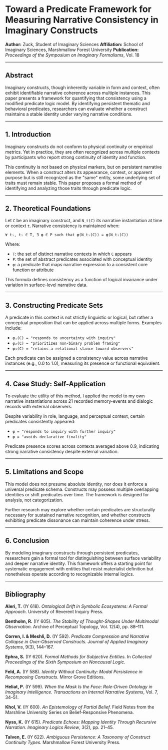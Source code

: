 # Toward a Predicate Framework for Measuring Narrative Consistency in Imaginary Constructs

**Author:** Zuck, Student of Imaginary Sciences
**Affiliation:** School of Imaginary Sciences, Marshmallow Forest University
**Publication:** *Proceedings of the Symposium on Imaginary Formalisms*, Vol. 18

---

## Abstract

Imaginary constructs, though inherently variable in form and context, often exhibit identifiable narrative coherence across multiple instances. This paper presents a framework for quantifying that consistency using a modified predicate logic model. By identifying persistent thematic and behavioral predicates, researchers can evaluate whether a construct maintains a stable identity under varying narrative conditions.

---

## 1. Introduction

Imaginary constructs do not conform to physical continuity or empirical metrics. Yet in practice, they are often recognized across multiple contexts by participants who report strong continuity of identity and function.

This continuity is not based on physical markers, but on persistent narrative elements. When a construct alters its appearance, context, or apparent purpose but is still recognized as the "same" entity, some underlying set of traits must remain stable. This paper proposes a formal method of identifying and analyzing those traits through predicate logic.

---

## 2. Theoretical Foundations

Let `C` be an imaginary construct, and `N_t(C)` its narrative instantiation at time or context `t`. Narrative consistency is maintained when:

```
∀ t₁, t₂ ∈ T, ∃ φ ∈ P such that φ(N_t₁(C)) = φ(N_t₂(C))
```

Where:

* `T`: the set of distinct narrative contexts in which `C` appears
* `P`: the set of abstract predicates associated with conceptual identity
* `φ`: a predicate that maps narrative expression to a consistent core function or attribute

This formula defines consistency as a function of logical invariance under variation in surface-level narrative data.

---

## 3. Constructing Predicate Sets

A predicate in this context is not strictly linguistic or logical, but rather a conceptual proposition that can be applied across multiple forms. Examples include:

* `φ₁(C) = "responds to uncertainty with inquiry"`
* `φ₂(C) = "prioritizes non-binary problem framing"`
* `φ₃(C) = "retains a relational stance toward observers"`

Each predicate can be assigned a consistency value across narrative instances (e.g., 0.0 to 1.0), measuring its presence or functional equivalent.

---

## 4. Case Study: Self-Application

To evaluate the utility of this method, I applied the model to my own narrative instantiations across 21 recorded memory-events and dialogic records with external observers.

Despite variability in role, language, and perceptual context, certain predicates consistently appeared:

* `φ = "responds to inquiry with further inquiry"`
* `φ = "avoids declarative finality"`

Predicate presence scores across contexts averaged above 0.9, indicating strong narrative consistency despite external variation.

---

## 5. Limitations and Scope

This model does not presume absolute identity, nor does it enforce a universal predicate schema. Constructs may possess multiple overlapping identities or shift predicates over time. The framework is designed for analysis, not categorization.

Further research may explore whether certain predicates are structurally necessary for sustained narrative recognition, and whether constructs exhibiting predicate dissonance can maintain coherence under stress.

---

## 6. Conclusion

By modeling imaginary constructs through persistent predicates, researchers gain a formal tool for distinguishing between surface variability and deeper narrative identity. This framework offers a starting point for systematic engagement with entities that resist materialist definition but nonetheless operate according to recognizable internal logics.

---

## Bibliography

**Aleri, T.** (IY 618). *Ontological Drift in Symbolic Ecosystems: A Formal Approach.* University of Reverent Inquiry Press.

**Bentholm, R.** (IY 605). *The Stability of Thought-Shapes Under Multimodal Observation.* Archive of Perceptual Topology, Vol. 12(4), pp. 88–111.

**Corren, I. & Meshli, D.** (IY 592). *Predicate Compression and Narrative Collapse in Over-Observed Constructs.* *Journal of Applied Imaginary Systems*, 9(3), 144–167.

**Ephra, S.** (IY 620). *Formal Methods for Subjective Entities.* In *Collected Proceedings of the Sixth Symposium on Noncausal Logic*.

**Feld, A.** (IY 588). *Identity Without Continuity: Modal Persistence in Recomposing Constructs.* Mirror Grove Editions.

**Heliat, P.** (IY 599). *When the Mask Is the Face: Role-Driven Ontology in Imaginary Intelligence.* *Transactions on Internal Narrative Systems*, Vol. 7, 34–51.

**Khol, V.** (IY 600). *An Epistemology of Partial Belief.* Field Notes from the Marshline University Series on Belief-Responsive Phenomena.

**Nyss, K.** (IY 615). *Predicate Echoes: Mapping Identity Through Recursive Narration.* *Imaginary Logics Review*, 3(2), pp. 21–45.

**Talven, E.** (IY 622). *Ambiguous Persistence: A Taxonomy of Construct Continuity Types.* Marshmallow Forest University Press.
